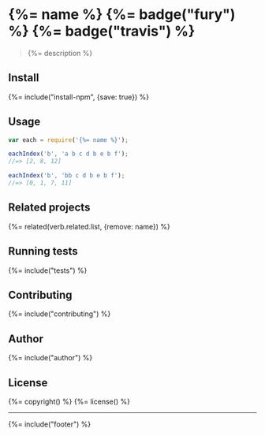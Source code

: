 # {%= name %} {%= badge("fury") %} {%= badge("travis") %}

> {%= description %}

## Install
{%= include("install-npm", {save: true}) %}

## Usage

```js
var each = require('{%= name %}');

eachIndex('b', 'a b c d b e b f');
//=> [2, 8, 12]

eachIndex('b', 'bb c d b e b f');
//=> [0, 1, 7, 11]
```

## Related projects
{%= related(verb.related.list, {remove: name}) %}  

## Running tests
{%= include("tests") %}

## Contributing
{%= include("contributing") %}

## Author
{%= include("author") %}

## License
{%= copyright() %}
{%= license() %}

***

{%= include("footer") %}

